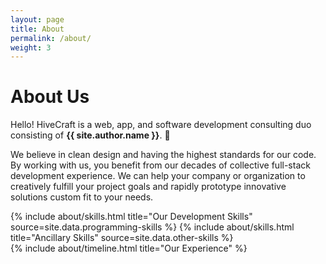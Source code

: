 ```yaml
---
layout: page
title: About
permalink: /about/
weight: 3
---
```


# **About Us**

Hello! HiveCraft is a web, app, and software development consulting duo consisting of **{{ site.author.name }}**. :wave:<br>

We believe in clean design and having the highest standards for our code. By working with us, you benefit from our decades of collective full-stack development experience. We can help your company or organization to creatively fulfill your project goals and rapidly prototype innovative solutions custom fit to your needs.

<div class="row">
{% include about/skills.html title="Our Development Skills" source=site.data.programming-skills %}
{% include about/skills.html title="Ancillary Skills" source=site.data.other-skills %}
</div>

<div class="row">
{% include about/timeline.html title="Our Experience" %}
</div>
